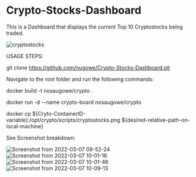 # Crypto-Stocks-Dashboard
This is a Dashboard that displays the current Top 10 Cryptostocks being traded.

![cryptostocks](https://user-images.githubusercontent.com/25004712/156851560-9a53a3cd-7d40-485d-b947-beb0e1e397d0.png)

USAGE STEPS:

git clone https://github.com/nugowe/Crypto-Stocks-Dashboard.git

Navigate to the root folder and run the following commands:
  
docker build -t nosaugowe/crypto .

docker run -d --name crypto-board nosaugowe/crypto

docker cp ${Cryto-ContainerID-variable}:/opt/crypto/scripts/cryptostocks.png ${desired-relative-path-on-local-machine}

See Screenshot breakdown:

![Screenshot from 2022-03-07 09-52-24](https://user-images.githubusercontent.com/25004712/157072436-2d766868-02c6-4176-9428-843e67e8b4ed.png)
![Screenshot from 2022-03-07 10-01-16](https://user-images.githubusercontent.com/25004712/157072441-b7a3a836-0ce2-43a2-a405-9960d97a7ddc.png)
![Screenshot from 2022-03-07 10-01-46](https://user-images.githubusercontent.com/25004712/157072443-cbb23fdc-ddaa-471b-9d3d-e218ea2b6fda.png)
![Screenshot from 2022-03-07 10-09-13](https://user-images.githubusercontent.com/25004712/157072451-5488f8d5-8dd0-4570-9527-6b0cbfdebbda.png)
